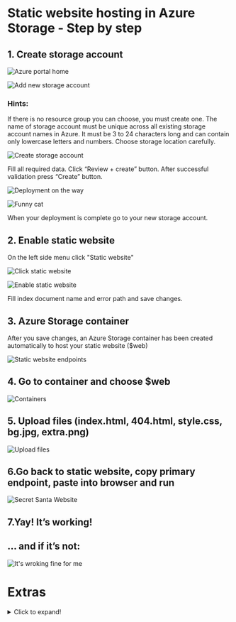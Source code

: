 # Static website hosting in Azure Storage - Step by step

## 1. Create storage account

![](screenshots/1portal_azure_home.png?raw=true "Azure portal home")

![](screenshots/p_a_sorage_accounts2.PNG?raw=true "Add new storage account")

### Hints:

If there is no resource group you can choose, you must create one.
The name of storage account must be unique across all existing storage account names in Azure. It must be 3 to 24 characters long and can contain only lowercase letters and numbers.
Choose storage location carefully.

![](screenshots/pa_create_sa3.PNG?raw=true "Create storage account")

Fill all required data. Click “Review + create” button.
After successful validation press “Create” button.

![](screenshots/deploymentunderway4.PNG?raw=true "Deployment on the way")

![](screenshots/did-i-hear-someone-say-deployment.jpg?raw=true "Funny cat")

When your deployment is complete go to your new storage account.

## 2. Enable static website

On the left side menu click "Static website"

![](screenshots/5gotostaticwebsite5.png?raw=true "Click static website")

![](screenshots/enablestaticwebsite6.PNG?raw=true "Enable static website")

Fill index document name and error path and save changes.

## 3. Azure Storage container

After you save changes, an Azure Storage container has been created automatically to host your static website ($web)

![](screenshots/containercreated7.PNG?raw=true "Static website endpoints")

## 4. Go to container and choose $web

![](screenshots/containerweb8.PNG?raw=true "Containers")

## 5. Upload files (index.html, 404.html, style.css, bg.jpg, extra.png)

![](screenshots/uploadfiles9.PNG?raw=true "Upload files")

## 6.Go back to static website, copy primary endpoint, paste into browser and run

![](screenshots/application.PNG?raw=true "Secret Santa Website")

## 7.Yay! It’s working!

## ... and if it’s not:

![](screenshots/workingforme.jpg?raw=true "It's wroking fine for me")

# Extras

<details>
<summary>
Click to expand!
</summary>
	
Add ability to upload an image and send it to the function

## Steps
Follow the steps above to create and upload the files from `extras` subfolder

</details>
